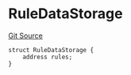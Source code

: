 # RuleDataStorage
[Git Source](https://github.com/thrackle-io/rules-protocol/blob/a2d57139b7236b5b0e9a0727e55f81e5332cd216/src/economic/ruleProcessor/RuleProcessorDiamondLib.sol)


```solidity
struct RuleDataStorage {
    address rules;
}
```


